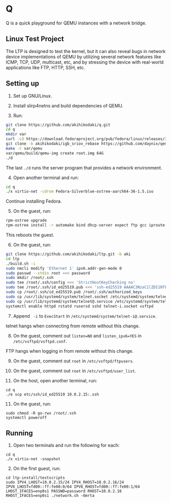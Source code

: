 # Q

Q is a quick playground for QEMU instances with a network bridge.

## Linux Test Project

The LTP is designed to test the kernel, but it can also reveal bugs in network
device implementations of QEMU by utilizing several network features like
ICMP, TCP, UDP, multicast, etc, and by stressing the device with real-world
applications like FTP, HTTP, SSH, etc.

## Setting up

1. Set up GNU/Linux.

2. Install slirp4netns and build dependencies of QEMU.

3. Run:

```sh
git clone https://github.com/akihikodaki/q.git
cd q
mkdir var
curl -LO https://download.fedoraproject.org/pub/fedora/linux/releases/36/Silverblue/aarch64/iso/Fedora-Silverblue-ostree-aarch64-36-1.5.iso
git clone -b akihikodaki/igb_sriov_rebase https://github.com/daynix/qemu.git var/qemu
make -C var/qemu
var/qemu/build/qemu-img create root.img 64G
./d
```

The last `./d` runs the server program that provides a network environment.

4. Open another terminal and run:

```sh
cd q
./x virtio-net -cdrom Fedora-Silverblue-ostree-aarch64-36-1.5.iso
```

Continue installing Fedora.

5. On the guest, run:

```sh
rpm-ostree upgrade
rpm-ostree install -r automake bind dhcp-server expect ftp gcc iproute-tc make net-tools rusers rusers-server tcpdump telnet telnet-server traceroute vsftpd
```

This reboots the guest.

6. On the guest, run:

```sh
git clone https://github.com/akihikodaki/ltp.git -b aki
cd ltp
./build.sh -i
sudo nmcli modify 'Ethernet 1' ipv6.addr-gen-mode 0
sudo passwd --stdin root <<< password
sudo mkdir /root/.ssh
sudo tee /root/.ssh/config <<< 'StrictHostKeyChecking no'
sudo tee /root/.ssh/id_ed25519.pub <<< 'ssh-ed25519 AAAAC3NzaC1lZDI1NTE5AAAAIMXBrKSRDUiHhTAzGdqcWlny2XiPXEXA7U1WxsZWCZiI'
sudo cp /root/.ssh/id_ed25519.pub /root/.ssh/authorized_keys
sudo cp /usr/lib/systemd/system/telnet.socket /etc/systemd/system/telnet-i.socket
sudo cp /usr/lib/systemd/system/telnet@.service /etc/systemd/system/telnet-i@.service
systemctl enable httpd rstatd rusersd sshd telnet-i.socket vsftpd
```

7. Append ` -i` to `ExecStart` in `/etc/systemd/system/telnet-i@.service`.

telnet hangs when connecting from remote without this change.

8. On the guest, comment out `listen=NO` and `listen_ipv6=YES` in
   `/etc/vsftpd/vsftpd.conf`.

FTP hangs when logging in from remote without this change.

9. On the guest, comment out `root` in `/etc/vsftpd/ftpusers`.

10. On the guest, comment out `root` in `/etc/vsftpd/user_list`.

11. On the host, open another terminal, run:

```
cd q
./e scp etc/ssh/id_ed25519 10.0.2.15:.ssh
```

11. On the guest, run:

```
sudo chmod -R go-rwx /root/.ssh
systemctl poweroff
```

## Running

1. Open two terminals and run the following for each:

```
cd q
./x virtio-net -snapshot
```

2. On the first guest, run:

```
cd ltp-install/testscripts
sudo IPV4_LHOST=10.0.2.15/24 IPV4_RHOST=10.0.2.16/24 IPV6_LHOST=fd00::ff:fe00:0/64 IPV6_RHOST=fd00::ff:fe00:1/64 LHOST_IFACES=enp0s1 PASSWD=password RHOST=10.0.2.16 RHOST_IFACES=enp0s1 ./network.sh -6mrta
```

